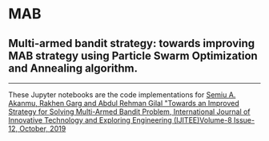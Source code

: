 # MAB
## Multi-armed bandit strategy: towards improving MAB strategy using Particle Swarm Optimization and Annealing algorithm.
---
These Jupyter notebooks are the code implementations for [Semiu A. Akanmu, Rakhen Garg and Abdul Rehman Gilal "Towards an Improved Strategy for Solving Multi-Armed Bandit Problem, 
International Journal of Innovative Technology and Exploring Engineering (IJITEE)Volume-8 Issue-12, October, 2019](https://www.researchgate.net/profile/Abdul-Gilal/publication/336650162_Towards_an_Improved_Strategy_for_Solving_Multi-_Armed_Bandit_Problem/links/5da9c275a6fdccc99d91461f/Towards-an-Improved-Strategy-for-Solving-Multi-Armed-Bandit-Problem.pdf)
